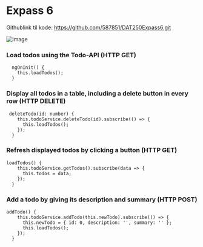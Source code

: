 # Expass 6

Githublink til kode: https://github.com/587851/DAT250Expass6.git

![image](https://github.com/587851/DAT250md/assets/69521897/d05ffcae-dbf8-47fc-af28-000e6d968af6)


### Load todos using the Todo-API (HTTP GET)
```
  ngOnInit() {
    this.loadTodos();
  }
```

### Display all todos in a table, including a delete button in every row (HTTP DELETE)
```
 deleteTodo(id: number) {
    this.todoService.deleteTodo(id).subscribe(() => {
      this.loadTodos();
    });
  }
```
### Refresh displayed todos by clicking a button (HTTP GET)
```
loadTodos() {
    this.todoService.getTodos().subscribe(data => {
      this.todos = data;
    });
  }
```
### Add a todo by giving its description and summary (HTTP POST)
```
addTodo() {
    this.todoService.addTodo(this.newTodo).subscribe(() => {
      this.newTodo = { id: 0, description: '', summary: '' };
      this.loadTodos(); 
    });
  }
```
